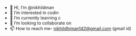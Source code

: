 - 👋 Hi, I’m @nikhildman
- 👀 I’m interested in codin
- 🌱 I’m currently learning c
- 💞️ I’m looking to collaborate on 
- 📫 How to reach me- nikhildhiman142@gmail.com (gmail id)

<!-- -
nikhildman/nikhildman is a ✨ special ✨ repository because its `README.md` (this file) appears on your GitHub profile.
You can click the Preview link to take a look at your changes.
--->
